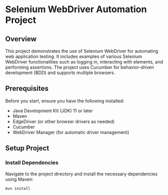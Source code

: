 # Selenium WebDriver Automation Project

## Overview

This project demonstrates the use of Selenium WebDriver for automating web application testing. It includes examples of various Selenium WebDriver functionalities such as logging in, interacting with elements, and performing assertions. The project uses Cucumber for behavior-driven development (BDD) and supports multiple browsers.

## Prerequisites

Before you start, ensure you have the following installed:

- Java Development Kit (JDK) 11 or later
- Maven
- EdgeDriver (or other browser drivers as needed)
- Cucumber
- WebDriver Manager (for automatic driver management)

## Setup Project

### Install Dependencies

Navigate to the project directory and install the necessary dependencies using Maven:

```bash
mvn install
